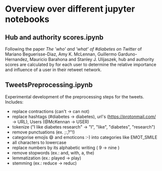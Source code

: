 # Overview over different jupyter notebooks

## Hub and authority scores.ipynb
Following the paper *The 'who' and 'what' of #diabetes on Twitter* of Mariano Beguerisse-Diaz, Amy K. McLennan, Guillermo Garduno-Hernandez, Mauricio Barahona
and Stanley J. Ulijaszek, hub and authority scores are calculated by for each user to determine the relative importance and influence of a user in their retweet network. 

## TweetsPreprocessing.ipynb
Experimental development of the preprocessing steps for the tweets. Includes:
- replace contractions (can't -> can not)
- replace hashtags (#diabetes -> diabetes), url's (https://protonmail.com/ -> URL), Users (@McKennan -> USER)
- tokenize ("I like diabetes research" -> "I", "like", "diabetes", "research")
- remove punctuations (ex. ;:,?"!)
- categorise emojis 😄 and emoticons :-) into categories like EMOT_SMILE
- all characters to lowercase 
- replace numbers by its alphabetic writing ( 9 -> nine ) 
- remove stopwords (ex.: and, with, a, the)
- lemmatization (ex.: played -> play)
- stemming (ex.: reduce -> reduc) 
